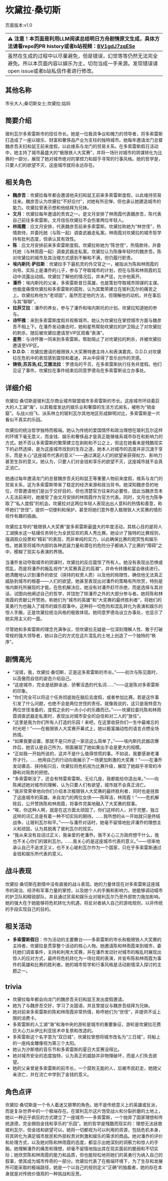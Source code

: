 # 坎黛拉·桑切斯
页面版本:v1.0
 

| :warning: 注意！本页面是利用LLM阅读总结明日方舟剧情原文生成，具体方法请看repo的PR history或者b站视频：[BV1gdJ7zqESe](https://www.bilibili.com/video/BV1gdJ7zqESe/)         |
|:----------------------------|
| 虽然在生成的过程中以尽量避免，但是错误，幻觉等等仍然无法完全避免。所以本页面内容以娱乐为主，切勿当成一手来源。发现错误请open issue或者b站私信作者进行修改。|



## 其他名称
市长大人;桑切斯女士;坎黛拉;姑妈
## 简要介绍
玻利瓦尔多索雷斯市的现任市长。她是一位极具争议和魄力的领导者，将多索雷斯打造成了一座以娱乐、财富和奢侈品产业为支柱的独特城市。她每年邀请龙门总督魏彦吾夫妇和鼠王前来度假，以此维系与龙门的贸易关系。在多索雷斯假日活动中，她主持了城市最盛大的“极限铁人大奖赛”，并将一场针对城市的阴谋转化为比赛的一部分，展现了她对城市绝对的掌控力和超乎寻常的行事风格。她的哲学是，只要人们的欲望不灭，这座城市就将永远存在。
## 相关角色
-   **魏彦吾**：坎黛拉每年都会邀请他夫妇和鼠王前来多索雷斯度假，以此维持贸易往来。魏彦吾认为坎黛拉“不好应付”，对她有所忌惮，但也承认她建造城市的能力。坎黛拉曾表示想和他结拜为兄妹。
-   **文月**：坎黛拉每年邀请的贵宾之一。是文月安排了林雨霞代表魏彦吾，陈代表自己前往多索雷斯。文月信任坎黛拉不会伤害两位年轻人。
-   **林雨霞**：应文月安排，代表魏彦吾前来多索雷斯。坎黛拉称她为“林世侄”，热情款待，并委托她（与陈一起）调查武器走私案。林雨霞对坎黛拉的城市哲学持有批判态度，但承认其有效性。
-   **陈**：应文月安排前来多索雷斯度假。坎黛拉称她为“陈世侄”，热情款待，并委托她（与林雨霞一起）调查武器走私案。坎黛拉认为陈像年轻时的魏彦吾。陈对坎黛拉的城市及其治理方式感到不解和不满，但仍履行职责。
-   **埃内斯托·萨拉斯**：坎黛拉手下最机灵的外交官之一，被指派为陈和林雨霞的向导。实际上是潘乔的儿子，参与了夺取城市的计划，但在与陈和林雨霞的互动中流露出动摇。坎黛拉了解他的情况后，并未严惩，允许他离开。
-   **潘乔**：埃内斯托的父亲，多索雷斯昔日英雄，也是策划夺取城市阴谋的主谋。他极度痛恨坎黛拉和多索雷斯的腐败，认为其繁荣建立在玻利瓦尔的痛苦之上。坎黛拉称他为“老顽固”，虽然否定他的方法，但理解他的动机，并在事后与其“聊聊”。
-   **拉菲艾拉**：潘乔的养女，参与了潘乔和埃内斯托的计划。坎黛拉知道她的参与。
-   **诗怀雅**：来到多索雷斯度假并观察城市。她认为坎黛拉在掌控城市方面与魏彦吾不相上下。在潘乔发动袭击时，她和星熊帮助坎黛拉的护卫阻止了对坎黛拉的刺杀，随后被坎黛拉邀请至VIP区观看“表演”。
-   **星熊**：与诗怀雅一同来到多索雷斯。帮助阻止了对坎黛拉的刺杀，并被坎黛拉邀请至VIP区。
-   **D.D.D.**：坎黛拉邀请的极限铁人大奖赛特邀主持人和表演嘉宾。D.D.D.对坎黛拉在危机中的表现感到震惊和着迷，并从中获得了音乐创作的灵感。
-   **铸铁;苏苏洛;红;艾雅法拉**：罗德岛的干员，在多索雷斯执行任务并度假。他们见证了事件。坎黛拉在事件结束后同意罗德岛在多索雷斯设立办事处。
## 详细介绍
坎黛拉·桑切斯是玻利瓦尔商业城市联盟城市多索雷斯的市长。这座城市环绕着巨大的人工湖“海”，以其极度发达的娱乐业和奢靡的生活方式闻名，被称为“销金窟”。与战火纷飞、派系林立的玻利瓦尔其他地区形成鲜明对比，多索雷斯是一片看似不真实的乐园。

坎黛拉的统治哲学独特而极端。她认为传统的爱国情怀和政治理想在玻利瓦尔这样的环境下毫无意义，而金钱、娱乐和奢侈品才是真正能够维系城市存在和影响力的方式。她不否认多索雷斯的繁荣建立在剥削和不公之上，但这在她看来是残酷现实下的必然选择，是为这座城市找到的生存之道。她本人对城市的态度并非沉湎于享乐，而是关心“这座城市代表的意义”——通过满足人们的欲望来获得权力、影响力甚至生存的意义。她认为，只要人们对金钱和享乐的欲望不灭，这座城市就不会真正消亡。

她通过每年邀请龙门的总督魏彦吾夫妇和鼠王等重要人物前来度假，维系与龙门的贸易关系，这为多索雷斯带来了稳定的经济来源和政治背书。她深知魏彦吾的地位，尽管邀请他们是出于交好目的，但也清楚官方往来的必要性，因此当魏彦吾本人无法前来时，她接受了由文月安排的林雨霞作为官方代表。同时，文月也为陈争取了“私人度假”的机会。坎黛拉对这两位年轻人表现出出人意料的热情和善意，称呼她们“世侄”，提供一切便利和保护，甚至将她们意外卷入极限铁人大奖赛的情形视作有趣的插曲。

坎黛拉主导的“极限铁人大奖赛”是多索雷斯最盛大的年度活动，其核心目的是将人工湖换水这一枯燥任务转化为全民狂欢的真人秀比赛。她设计了独特的比赛规则，强调观众投票和“精彩”的表现，而非单纯的实力，以此确保比赛的观赏性和娱乐性。她甚至将城市内部的各种武装力量和潜在的危险分子都纳入了比赛的“障碍”之中，模糊了现实与表演的界限。

当潘乔发动夺取城市的阴谋时，坎黛拉的反应震惊了所有人。她没有表现出恐惧或慌乱，而是将潘乔的叛乱视作“大奖赛真正的高潮”，并命令转播和宴会继续进行。她清醒地认识到潘乔的依仗（挟持的权贵人质）以及他的局限性，确信他无法真正威胁到城市的根基——人们的欲望。她甚至表现出对潘乔的策略有所欣赏，特别是埃内斯托所展现的才能。在危机解决后，她没有对潘乔赶尽杀绝，而是选择与其对话，试图向他阐述自己的哲学，并饶恕了除潘乔之外的大部分参与者。她将陈和林雨霞的贡献公开赞扬，称她们为“城市的英雄”和“大奖赛的最终胜利者”，将她们的英勇行为也融入了城市的娱乐叙事中。这种将一切危险和混乱转化为表演和娱乐的惊人手腕，正是坎黛拉统治风格的极致体现。她同意罗德岛设立办事处，也显示了她实用主义的一面。

尽管她和多索雷斯的理念充满争议，但坎黛拉无疑是一位深刻理解人性、敢于打破常规的强大领导者，她以自己的方式在这片混乱的土地上创造了一个独特的“秩序”。
## 剧情高光
*   “没错，我，坎黛拉·桑切斯，正是这多索雷斯的市长。”——初次与陈见面时，以高傲而自信的姿态介绍自己。
*   “这座城市，完全是纸醉金迷、骄奢淫逸的代名词......”——这是陈对多索雷斯的印象。
*   “你们完全可以将这个任务彻底抛在脑后去度假，或者参加比赛。若是这件事引发了什么问题，也绝不会是两位世侄的责任。就像我说的，这只是我特意为两位世侄准备的，度假之余的一点小小的乐趣而已。”——坎黛拉委托陈和林雨霞调查武器走私案时，表现出对城市安全的自信和对二人的“放任”。
*   “这里是我为你们所有人打造的乐园！来吧，在这里收获你们一生中最难忘的时光吧！”——在极限铁人大奖赛开幕式上，她以极富煽动性的语言点燃全场热情。
*   “如果我要设置，那就不是只炸这一家店这么简单了。”——埃内斯托武器店爆炸后，她否认是自己所为，侧面展现了她如果出手会是更大的规模。
*   “正如我一开始所说的，这并不是什么值得惊慌的事。不如说，我要感谢老潘乔才行。......他用自己的行动向我展示了一场更加刺激的大奖赛！”——在潘乔发动袭击、挟持船只后，坎黛拉将危机视为比赛升级，展现了她超乎寻常的冷静和对局势的把控。
*   “多索雷斯没了，还会有特雷索雷斯。无论几座，我都能给你造出来。”——向陈阐述她对城市的理解，认为只要人们有欲望，城市就不会真正消亡。
*   “我非常荣幸地向你们介绍本次极限铁人大奖赛的最终胜利者，同时也是拯救了这座城市的英雄。来自龙门的两位女侠——陈晖洁，林雨霞！”——危机解除后，公开赞扬陈和林雨霞，将事件完美地融入了大奖赛的叙事。
*   “唉，你这种人啊，就是在这方面太顽固了。你们这样的人，对于完整，独立这样的词汇总是有着一种不切实际的期待。......我所想的从一开始就只是终结战争，让玻利瓦尔和平。”——与潘乔对话时，她毫不留情地批评潘乔的理想主义和顽固，认为其脱离了玻利瓦尔的现实。
*   “我从来没有自诩过正义，我亲爱的老潘乔。我不关心三方政府想干什么，我也不关心你们的玻利瓦尔。......我关心的是这座城市代表的意义。”——坦率地承认自己不追求正义，也不关心玻利瓦尔作为一个国家，只在乎多索雷斯通过金钱和娱乐所代表的意义。
## 战斗表现
坎黛拉·桑切斯在剧情中没有直接的战斗表现。她的力量体现在对多索雷斯这座城市的政治、经济和军事力量的掌控，以及她个人的手腕和影响力。她能够调动城市的护卫队和精锐部队，并且通过贸易和娱乐业对玻利瓦尔乃至外部势力施加影响。她的强大在于她能够将危机转化为机遇，将反对者纳入自己的游戏规则，以非传统的手段实现自己的目的。
## 相关活动
-   **多索雷斯假日**：作为活动的主要舞台——多索雷斯的市长和极限铁人大奖赛的主持者，坎黛拉是贯穿整个活动的核心人物。她邀请陈和林雨霞来到城市，委托她们调查事件，主持和利用大奖赛，并在潘乔发动针对城市的叛乱时展现出惊人的应对方式，最终将危机转化为一场壮观的表演，并宣布陈和林雨霞为事件的英雄和比赛的胜利者。她的城市哲学和行事风格是活动剧情深入探讨的主题之一。
## trivia
*   坎黛拉每年都会向龙门的魏彦吾夫妇和鼠王发出度假邀请。
*   她为了与魏彦吾交好，学习了炎国语，并且曾提议与魏彦吾结拜为兄妹。
*   她对前来多索雷斯的陈和林雨霞非常热情，称呼她们为“世侄”，并提供不设上限的消费卡。
*   多索雷斯的人工湖“海”和海中央的游轮是城市的重要象征，游轮是坎黛拉花费巨大心力从伊比利亚技术中复原和改造的。
*   多索雷斯这个名字意为“双日城”，坎黛拉曾想将城市改名为“三日城”，将船上的一座纯金雕像视为第三个太阳。
*   她认为汐斯塔的音乐节和多索雷斯的夏日大奖赛没得比。
*   她对城市安全的态度独特，认为真正的威胁并非物理破坏，而是人们失去欲望。
*   她的父亲曾是多索雷斯的前市长，一个腐败无能的人，后被市民赶走，她随父亲流亡，并在流亡中学到了金钱的意义。
## 角色点评
坎黛拉·桑切斯是一个令人着迷又胆寒的角色。她不是传统意义上的英雄或反派，而是复杂世界中的一个极端存在。在玻利瓦尔这片饱受战火和分裂折磨的土地上，她以一种近乎疯狂的方式建立了一座城市——多索雷斯，一个抛弃了国家理想和传统道德，完全拥抱金钱和享乐的“乐园”。她的哲学是残酷而现实的：理想无法拯救玻利瓦尔，但金钱和欲望可以。她将一切都视为可以利用的资源，包括危机本身，将其转化为满足城市居民和外部权贵对刺激和娱乐的需求的商品。她对潘乔的评价和处理方式，以及她对陈和林雨霞的态度，都显示出她深刻的洞察力和惊人的手腕。她理解潘乔的痛苦和理想，却毫不留情地指出其在现实面前的脆弱和不切实际；她欣赏陈和林雨霞的能力和品质，但也能轻松地将她们的英勇行为纳入自己的叙事，使其成为城市传奇的一部分。坎黛拉代表了在极端环境下，为了生存和发展所可能采取的极端路径，她是一个以自己的规则定义“正确”的独裁者，她的存在本身就是对传统价值观的一种挑战和反思。